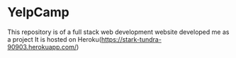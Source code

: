 # YelpCamp
This repository is of a full stack web development website developed me as a project
It is hosted on Heroku(https://stark-tundra-90903.herokuapp.com/)
